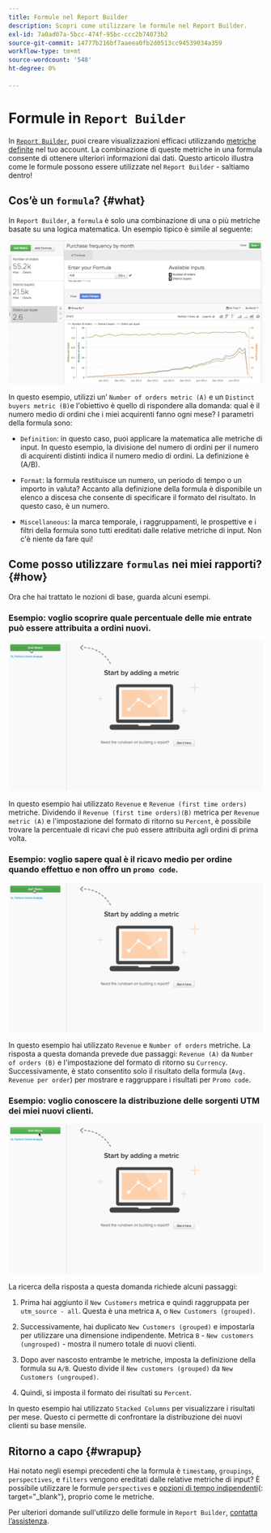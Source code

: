 ```yaml
---
title: Formule nel Report Builder
description: Scopri come utilizzare le formule nel Report Builder.
exl-id: 7a0ad07a-5bcc-474f-95bc-ccc2b74073b2
source-git-commit: 14777b216bf7aaeea0fb2d0513cc94539034a359
workflow-type: tm+mt
source-wordcount: '548'
ht-degree: 0%

---
```


# Formule in `Report Builder`

In [`Report Builder`](../../tutorials/using-visual-report-builder.md), puoi creare visualizzazioni efficaci utilizzando [metriche definite](../../data-user/reports/ess-manage-data-metrics.md) nel tuo account. La combinazione di queste metriche in una formula consente di ottenere ulteriori informazioni dai dati. Questo articolo illustra come le formule possono essere utilizzate nel `Report Builder` - saltiamo dentro!

## Cos’è un `formula`? {#what}

In `Report Builder`, a `formula` è solo una combinazione di una o più metriche basate su una logica matematica. Un esempio tipico è simile al seguente:

![](../../assets/formula-example.png)

In questo esempio, utilizzi un’ `Number of orders metric (A)` e un `Distinct buyers metric (B)`e l&#39;obiettivo è quello di rispondere alla domanda: qual è il numero medio di ordini che i miei acquirenti fanno ogni mese? I parametri della formula sono:

* `Definition`: in questo caso, puoi applicare la matematica alle metriche di input. In questo esempio, la divisione del numero di ordini per il numero di acquirenti distinti indica il numero medio di ordini. La definizione è (A/B).

* `Format`: la formula restituisce un numero, un periodo di tempo o un importo in valuta? Accanto alla definizione della formula è disponibile un elenco a discesa che consente di specificare il formato del risultato. In questo caso, è un numero.

* `Miscellaneous`: la marca temporale, i raggruppamenti, le prospettive e i filtri della formula sono tutti ereditati dalle relative metriche di input. Non c&#39;è niente da fare qui!

## Come posso utilizzare `formulas` nei miei rapporti? {#how}

Ora che hai trattato le nozioni di base, guarda alcuni esempi.

### Esempio: voglio scoprire quale percentuale delle mie entrate può essere attribuita a ordini nuovi.

![Utilizzo di formule per trovare la percentuale di ricavi attribuita a ordini nuovi](../../assets/first_time_orders.gif)

In questo esempio hai utilizzato `Revenue` e `Revenue (first time orders)` metriche. Dividendo il `Revenue (first time orders)(B)` metrica per `Revenue metric (A)` e l&#39;impostazione del formato di ritorno su `Percent`, è possibile trovare la percentuale di ricavi che può essere attribuita agli ordini di prima volta.

### Esempio: voglio sapere qual è il ricavo medio per ordine quando effettuo e non offro un `promo code`.

![Utilizzo di formule per trovare il ricavo medio per ordine con e senza codici promozionali](../../assets/promo_code.gif)

In questo esempio hai utilizzato `Revenue` e `Number of orders` metriche. La risposta a questa domanda prevede due passaggi: `Revenue (A)` da `Number of orders (B)` e l&#39;impostazione del formato di ritorno su `Currency`. Successivamente, è stato consentito solo il risultato della formula (`Avg. Revenue per order`) per mostrare e raggruppare i risultati per `Promo code`.

### Esempio: voglio conoscere la distribuzione delle sorgenti UTM dei miei nuovi clienti.

![Utilizzo di formule per trovare la distribuzione delle origini UTM dei nuovi clienti](../../assets/distro.gif)

La ricerca della risposta a questa domanda richiede alcuni passaggi:

1. Prima hai aggiunto il `New Customers` metrica e quindi raggruppata per `utm_source - all`. Questa è una metrica `A`, o `New Customers (grouped)`.

1. Successivamente, hai duplicato `New Customers (grouped)` e impostarla per utilizzare una dimensione indipendente. Metrica `B` - `New customers (ungrouped)` - mostra il numero totale di nuovi clienti.

1. Dopo aver nascosto entrambe le metriche, imposta la definizione della formula su `A/B`. Questo divide il `New customers (grouped)` da `New Customers (ungrouped)`.

1. Quindi, si imposta il formato dei risultati su `Percent`.

In questo esempio hai utilizzato `Stacked Columns` per visualizzare i risultati per mese. Questo ci permette di confrontare la distribuzione dei nuovi clienti su base mensile.

## Ritorno a capo {#wrapup}

Hai notato negli esempi precedenti che la formula è `timestamp`, `groupings`, `perspectives`, e `filters` vengono ereditati dalle relative metriche di input? È possibile utilizzare le formule `perspectives` e [opzioni di tempo indipendenti](../../tutorials/time-options-visual-rpt-bldr.md){: target=&quot;_blank&quot;}, proprio come le metriche.

Per ulteriori domande sull&#39;utilizzo delle formule in `Report Builder`, [contatta l’assistenza](https://experienceleague.adobe.com/docs/commerce-knowledge-base/kb/troubleshooting/miscellaneous/mbi-service-policies.html?lang=en).
